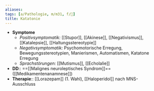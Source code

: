 ```yaml
---
aliases: 
tags: [a/Pathologie, m/m31, f/💭]
title: Katatonie
---
```

- **Symptome**
	- *Positivsymptomatik:* [[Stupor]], [[Akinese]], [[Negativismus]], [[Katalepsie]], [[Haltungsstereotypie]]
	- *Negativsymptomatik:* Psychomotorische Erregung, Bewegungsstereotypien, Manierismen, Automatismen, Katatone Erregung
	- *Sprachstörungen:* [[Mutismus]], [[Echolalie]]
- **DD**:: ==[[Malignes neuroleptisches Syndrom]]== ([[Medikamentenanamnese]])
- **Therapie**:: [[Lorazepam]] (1. Wahl), [[Haloperidol]] nach MNS-Ausschluss